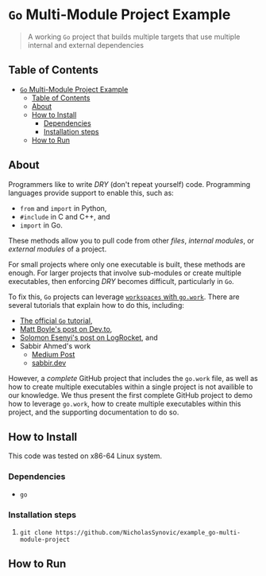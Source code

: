 # `Go` Multi-Module Project Example

> A working `Go` project that builds multiple targets that use multiple internal
> and external dependencies

## Table of Contents

- [`Go` Multi-Module Project Example](#go-multi-module-project-example)
  - [Table of Contents](#table-of-contents)
  - [About](#about)
  - [How to Install](#how-to-install)
    - [Dependencies](#dependencies)
    - [Installation steps](#installation-steps)
  - [How to Run](#how-to-run)

## About

Programmers like to write *DRY* (don't repeat yourself) code. Programming
languages provide support to enable this, such as:

- `from` and `import` in Python,
- `#include` in C and C++, and
- `import` in Go.

These methods allow you to pull code from other *files*, *internal modules*, or
*external modules* of a project.

For small projects where only one executable is built, these methods are enough.
For larger projects that involve sub-modules or create multiple executables,
then enforcing *DRY* becomes difficult, particularly in `Go`.

To fix this, `Go` projects can leverage
[`workspaces` with `go.work`](https://go.dev/blog/get-familiar-with-workspaces).
There are several tutorials that explain how to do this, including:

- [The official `Go` tutorial](https://go.dev/doc/tutorial/workspaces),
- [Matt Boyle's post on Dev.to](https://dev.to/gophers/what-are-go-workspaces-and-how-do-i-use-them-1643),
- [Solomon Esenyi's post on LogRocket](https://blog.logrocket.com/go-workspaces-multi-module-local-development),
  and
- Sabbir Ahmed's work
  - [Medium Post](https://bysabbir.medium.com/go-workspaces-simplifying-multi-modular-projects-dc1a489302a)
  - [sabbir.dev](https://sabbir.dev/article/go-workspaces-simplifying-multi-modular-projects/)

However, a *complete* GitHub project that includes the `go.work` file, as well
as how to create multiple executables within a single project is not availible
to our knowledge. We thus present the first complete GitHub project to demo how
to leverage `go.work`, how to create multiple executables within this project,
and the supporting documentation to do so.

## How to Install

This code was tested on x86-64 Linux system.

### Dependencies

- `go`

### Installation steps

1. `git clone https://github.com/NicholasSynovic/example_go-multi-module-project`

## How to Run
